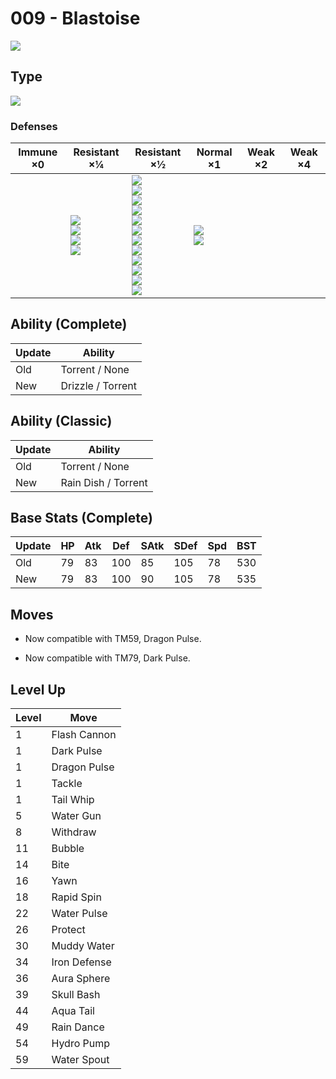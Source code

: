 # 009 - Blastoise
![][009]

## Type

![][water]

### Defenses

Immune ×0 | Resistant ×¼ | Resistant ×½ | Normal ×1 | Weak ×2 | Weak ×4
---       | ---          | ---          | ---       | ---     | ---
| | ![][steel]<br> ![][fire]<br> ![][water]<br> ![][ice]<br> | ![][normal]<br> ![][fighting]<br> ![][flying]<br> ![][poison]<br> ![][ground]<br> ![][rock]<br> ![][bug]<br> ![][ghost]<br> ![][psychic]<br> ![][dragon]<br> ![][dark]<br> ![][fairy]<br> | ![][grass]<br> ![][electric]<br> | | 

## Ability (Complete)

Update | Ability
---    | ---
Old    | Torrent / None
New    | Drizzle / Torrent

## Ability (Classic)

Update | Ability
---    | ---
Old    | Torrent / None
New    | Rain Dish / Torrent

## Base Stats (Complete)

Update | HP | Atk | Def | SAtk | SDef | Spd | BST
---    | ---| --- | --- | ---  | ---  | --- | ---
Old    | 79 |  83 |  100 |  85  |  105  |  78  |  530
New    | 79 |  83 |  100 |  90  |  105  |  78  |  535

## Moves

 - Now compatible with TM59, Dragon Pulse.

 - Now compatible with TM79, Dark Pulse.

## Level Up

Level | Move
---   | ---
  1   | Flash Cannon
  1   | Dark Pulse
  1   | Dragon Pulse
  1   | Tackle
  1   | Tail Whip
  5   | Water Gun
  8   | Withdraw
 11   | Bubble
 14   | Bite
 16   | Yawn
 18   | Rapid Spin
 22   | Water Pulse
 26   | Protect
 30   | Muddy Water
 34   | Iron Defense
 36   | Aura Sphere
 39   | Skull Bash
 44   | Aqua Tail
 49   | Rain Dance
 54   | Hydro Pump
 59   | Water Spout

[009]: ../img/pokemon/009.png
[normal]: ../img/types/normal.png
[fire]: ../img/types/fire.png
[fighting]: ../img/types/fighting.png
[water]: ../img/types/water.png
[flying]: ../img/types/flying.png
[grass]: ../img/types/grass.png
[poison]: ../img/types/poison.png
[electric]: ../img/types/electric.png
[ground]: ../img/types/ground.png
[psychic]: ../img/types/psychic.png
[rock]: ../img/types/rock.png
[ice]: ../img/types/ice.png
[bug]: ../img/types/bug.png
[dragon]: ../img/types/dragon.png
[ghost]: ../img/types/ghost.png
[dark]: ../img/types/dark.png
[steel]: ../img/types/steel.png
[fairy]: ../img/types/fairy.png
